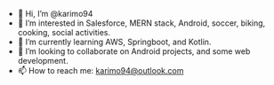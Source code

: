 - 👋 Hi, I’m @karimo94
- 👀 I’m interested in Salesforce, MERN stack, Android, soccer, biking, cooking, social activities.
- 🌱 I’m currently learning AWS, Springboot, and Kotlin.
- 💞️ I’m looking to collaborate on Android projects, and some web development.
- 📫 How to reach me: karimo94@outlook.com

<!---
karimo94/karimo94 is a ✨ special ✨ repository because its `README.md` (this file) appears on your GitHub profile.
You can click the Preview link to take a look at your changes.
--->
